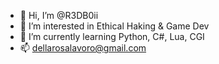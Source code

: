 - 👋 Hi, I’m @R3DB0ii
- 👀 I’m interested in Ethical Haking & Game Dev
- 🌱 I’m currently learning Python, C#, Lua, CGI
- 📫 dellarosalavoro@gmail.com

<!---
R3DB0ii/R3DB0ii is a ✨ special ✨ repository because its `README.md` (this file) appears on your GitHub profile.
You can click the Preview link to take a look at your changes.
--->
